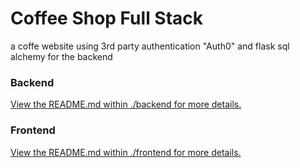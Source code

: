 # Coffee Shop Full Stack

a coffe website using 3rd party authentication "Auth0" and flask sql alchemy for the backend 
### Backend

[View the README.md within ./backend for more details.](./backend/README.md)

### Frontend

[View the README.md within ./frontend for more details.](./frontend/README.md)
